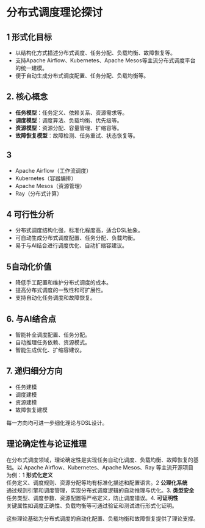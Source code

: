 # 分布式调度理论探讨

## 1 形式化目标

- 以结构化方式描述分布式调度、任务分配、负载均衡、故障恢复等。
- 支持Apache Airflow、Kubernetes、Apache Mesos等主流分布式调度平台的统一建模。
- 便于自动生成分布式调度配置、任务分配、负载均衡等。

## 2. 核心概念

- **任务模型**：任务定义、依赖关系、资源需求等。
- **调度模型**：调度算法、负载均衡、优先级等。
- **资源模型**：资源分配、容量管理、扩缩容等。
- **故障恢复模型**：故障检测、任务重试、状态恢复等。

## 3

- Apache Airflow（工作流调度）
- Kubernetes（容器编排）
- Apache Mesos（资源管理）
- Ray（分布式计算）

## 4 可行性分析

- 分布式调度结构化强，标准化程度高，适合DSL抽象。
- 可自动生成分布式调度配置、任务分配、负载均衡。
- 易于与AI结合进行调度优化、自动扩缩容建议。

## 5自动化价值

- 降低手工配置和维护分布式调度的成本。
- 提高分布式调度的一致性和可扩展性。
- 支持自动化任务调度和故障恢复。

## 6. 与AI结合点

- 智能补全调度配置、任务分配。
- 自动推理任务依赖、资源模式。
- 智能生成优化、扩缩容建议。

## 7. 递归细分方向

- 任务建模
- 调度建模
- 资源建模
- 故障恢复建模

每一方向均可进一步细化理论与DSL设计。

## 理论确定性与论证推理

在分布式调度领域，理论确定性是实现任务自动化调度、负载均衡、故障恢复的基础。以 Apache Airflow、Kubernetes、Apache Mesos、Ray 等主流开源项目为例：1 **形式化定义**  
   任务定义、调度规则、资源分配等均有标准化描述和配置语言。2 **公理化系统**  
   通过规则引擎和调度管理，实现分布式调度逻辑的自动推理与优化。3. **类型安全**  
   任务类型、调度参数、资源配置等严格定义，防止调度错误。4. **可证明性**  
   关键属性如调度正确性、负载均衡等可通过验证和测试进行形式化证明。

这些理论基础为分布式调度的自动化配置、负载均衡和故障恢复提供了理论支撑。
